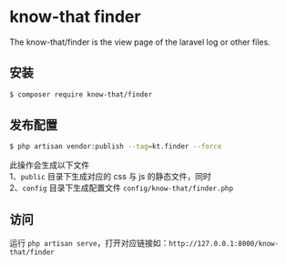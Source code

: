 # know-that finder
The know-that/finder is the view page of the laravel log or other files.
## 安装
```bash
$ composer require know-that/finder
```

## 发布配置
```bash
$ php artisan vendor:publish --tag=kt.finder --force
```
此操作会生成以下文件  
1、`public` 目录下生成对应的 css 与 js 的静态文件，同时  
2、`config` 目录下生成配置文件 `config/know-that/finder.php`

## 访问
运行 `php artisan serve`，打开对应链接如：`http://127.0.0.1:8000/know-that/finder`
